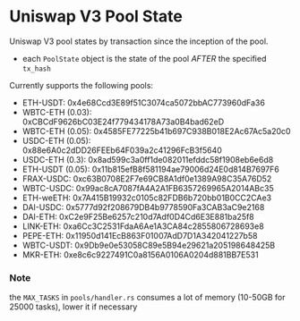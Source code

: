 # Uniswap V3 Pool State
Uniswap V3 pool states by transaction since the inception of the pool.
- each `PoolState` object is the state of the pool *AFTER* the specified `tx_hash`

Currently supports the following pools:
- ETH-USDT: 0x4e68Ccd3E89f51C3074ca5072bbAC773960dFa36
- WBTC-ETH (0.03): 0xCBCdF9626bC03E24f779434178A73a0B4bad62eD
- WBTC-ETH (0.05): 0x4585FE77225b41b697C938B018E2Ac67Ac5a20c0
- USDC-ETH (0.05): 0x88e6A0c2dDD26FEEb64F039a2c41296FcB3f5640
- USDC-ETH (0.3): 0x8ad599c3a0ff1de082011efddc58f1908eb6e6d8
- ETH-USDT (0.05): 0x11b815efB8f581194ae79006d24E0d814B7697F6
- FRAX-USDC: 0xc63B0708E2F7e69CB8A1df0e1389A98C35A76D52
- WBTC-USDC: 0x99ac8cA7087fA4A2A1FB6357269965A2014ABc35
- ETH-weETH: 0x7A415B19932c0105c82FDB6b720bb01B0CC2CAe3
- DAI-USDC: 0x5777d92f208679DB4b9778590Fa3CAB3aC9e2168
- DAI-ETH: 0xC2e9F25Be6257c210d7Adf0D4Cd6E3E881ba25f8
- LINK-ETH: 0xa6Cc3C2531FdaA6Ae1A3CA84c2855806728693e8
- PEPE-ETH: 0x11950d141EcB863F01007AdD7D1A342041227b58
- WBTC-USDT: 0x9Db9e0e53058C89e5B94e29621a205198648425B
- MKR-ETH: 0xe8c6c9227491C0a8156A0106A0204d881BB7E531


### Note
the `MAX_TASKS` in `pools/handler.rs` consumes a lot of memory (10-50GB for 25000 tasks), lower it if necessary